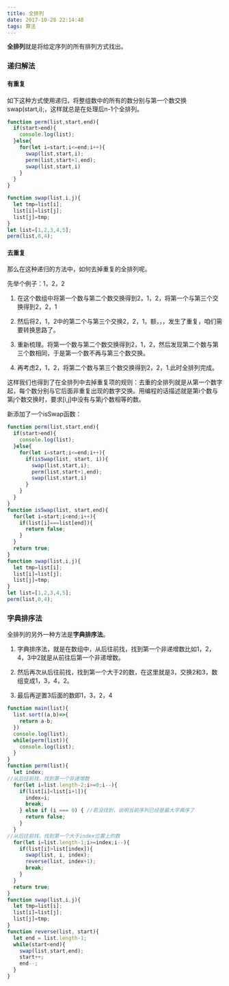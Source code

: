 ```yaml
---
title: 全排列
date: 2017-10-28 22:14:48
tags: 算法
---
```


**全排列**就是将给定序列的所有排列方式找出。

### 递归解法

#### 有重复

如下这种方式使用递归，将整组数中的所有的数分别与第一个数交换swap(start,i);，这样就总是在处理后n-1个全排列。

``` js
function perm(list,start,end){
  if(start>end){
    console.log(list);
  }else{
    for(let i=start;i<=end;i++){
      swap(list,start,i);
      perm(list,start+1,end);
      swap(list,start,i)
    }
  }
}

function swap(list,i,j){
  let tmp=list[i];
  list[i]=list[j];
  list[j]=tmp;
}
let list=[1,2,3,4,5];
perm(list,0,4);
```

#### 去重复

那么在这种递归的方法中，如何去掉重复的全排列呢。

先举个例子：1，2，2

1. 在这个数组中将第一个数与第二个数交换得到2，1，2，将第一个与第三个交换得到2，2，1

2. 然后将2，1，2中的第二个与第三个交换2，2，1，额，，，发生了重复，咱们需要转换思路了。

3. 重新梳理。将第一个数与第二个数交换得到2，1，2，然后发现第二个数与第三个数相同，于是第一个数不再与第三个数交换。

4. 再考虑2，1，2，将第二个数与第三个数交换得到2，2，1.此时全排列完成。

这样我们也得到了在全排列中去掉重复项的规则：去重的全排列就是从第一个数字起，每个数分别与它后面非重复出现的数字交换。用编程的话描述就是第i个数与第j个数交换时，要求[i,j]中没有与第j个数相等的数。

新添加了一个isSwap函数：

``` js
function perm(list,start,end){
  if(start>end){
    console.log(list);
  }else{
    for(let i=start;i<=end;i++){
      if(isSwap(list, start, i)){
        swap(list,start,i);
        perm(list,start+1,end);
        swap(list,start,i)
      }
    }
  }
}
function isSwap(list, start,end){
  for(let i=start;i<end;i++){
    if(list[i]===list[end]){
      return false;
    }
  }
  return true;
}
function swap(list,i,j){
  let tmp=list[i];
  list[i]=list[j];
  list[j]=tmp;
}
let list=[1,2,3,4,5];
perm(list,0,4);
```

### 字典排序法

全排列的另外一种方法是**字典排序法**。

1. 字典排序法，就是在数组中，从后往前找，找到第一个非递增数比如1，2，4，3中2就是从前往后第一个非递增数。

2. 然后再次从后往前找，找到第一个大于2的数，在这里就是3，交换2和3，数组变成1，3，4，2。

3. 最后再逆置3后面的数即1，3，2，4

``` js
function main(list){
  list.sort((a,b)=>{
    return a-b;
  })
  console.log(list);
  while(perm(list)){
    console.log(list);
  }
}
function perm(list){
  let index;
//从后往前找，找到第一个非递增数
  for(let i=list.length-2;i>=0;i--){
    if(list[i]<list[i+1]){
      index=i;
      break;
    } else if (i === 0) { //若没找到，说明当前序列已经是最大字典序了
      return false;
    }
  }
//从后往前找，找到第一个大于index位置上的数
  for(let i=list.length-1;i>=index;i--){
    if(list[i]>list[index]){
      swap(list, i, index);
      reverse(list, index+1);
      break;
    }
  }
  return true;
}
function swap(list,i,j){
  let tmp=list[i];
  list[i]=list[j];
  list[j]=tmp;
}
function reverse(list, start){
  let end = list.length-1;
  while(start<end){
    swap(list,start,end);
    start++;
    end--;
  }
}
```
